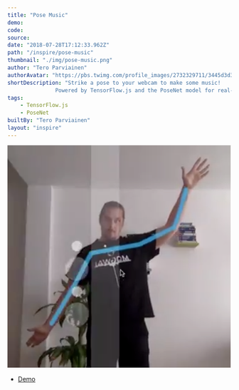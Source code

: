 ```yaml
---
title: "Pose Music"
demo:
code:
source:
date: "2018-07-28T17:12:33.962Z"
path: "/inspire/pose-music"
thumbnail: "./img/pose-music.png"
author: "Tero Parviainen"
authorAvatar: "https://pbs.twimg.com/profile_images/2732329711/3445d3d345ba841d248a9cdf0a18e687_400x400.jpeg"
shortDescription: "Strike a pose to your webcam to make some music!
               Powered by TensorFlow.js and the PoseNet model for real-time pose estimation."
tags:
    - TensorFlow.js
    - PoseNet
builtBy: "Tero Parviainen"
layout: "inspire"
---
```


![Animation](./img/pose-music.png)

* [Demo](https://codepen.io/teropa/full/QxLrMp/)
